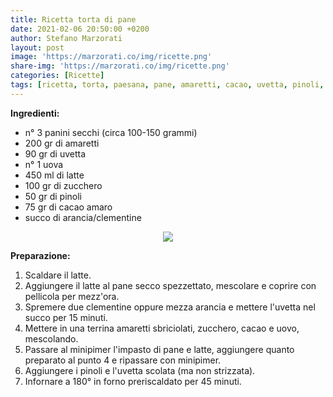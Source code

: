 ```yaml
---
title: Ricetta torta di pane
date: 2021-02-06 20:50:00 +0200
author: Stefano Marzorati
layout: post
image: 'https://marzorati.co/img/ricette.png'
share-img: 'https://marzorati.co/img/ricette.png'
categories: [Ricette]
tags: [ricetta, torta, paesana, pane, amaretti, cacao, uvetta, pinoli, latte]
---
```

**Ingredienti:**   

  - n° 3 panini secchi (circa 100-150 grammi)
  - 200 gr di amaretti
  - 90 gr di uvetta
  - n° 1 uova
  - 450 ml di latte
  - 100 gr di zucchero
  - 50 gr di pinoli
  - 75 gr di cacao amaro
  - succo di arancia/clementine

<p align="center">
  <img src="https://marzorati.co/img/post/torta_pane.jpg">
</p>   
  
**Preparazione:**   
  
1. Scaldare il latte.   
2. Aggiungere il latte al pane secco spezzettato, mescolare e coprire con pellicola per mezz'ora.   
3. Spremere due clementine oppure mezza arancia e mettere l'uvetta nel succo per 15 minuti.    
4. Mettere in una terrina amaretti sbriciolati, zucchero, cacao e uovo, mescolando.   
5. Passare al minipimer l'impasto di pane e latte, aggiungere quanto preparato al punto 4 e ripassare con minipimer.   
6. Aggiungere i pinoli e l'uvetta scolata (ma non strizzata).   
7. Infornare a 180° in forno preriscaldato per 45 minuti.   
   
